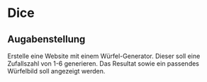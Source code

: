 # Dice

## Augabenstellung
Erstelle eine Website mit einem Würfel-Generator. Dieser soll eine Zufallszahl von 1-6 generieren.
Das Resultat sowie ein passendes Würfelbild soll angezeigt werden. 